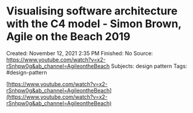 # Visualising software architecture with the C4 model - Simon Brown, Agile on the Beach 2019

Created: November 12, 2021 2:35 PM
Finished: No
Source: https://www.youtube.com/watch?v=x2-rSnhpw0g&ab_channel=AgileontheBeach
Subjects: design pattern
Tags: #design-pattern

[https://www.youtube.com/watch?v=x2-rSnhpw0g&ab_channel=AgileontheBeach](https://www.youtube.com/watch?v=x2-rSnhpw0g&ab_channel=AgileontheBeach)